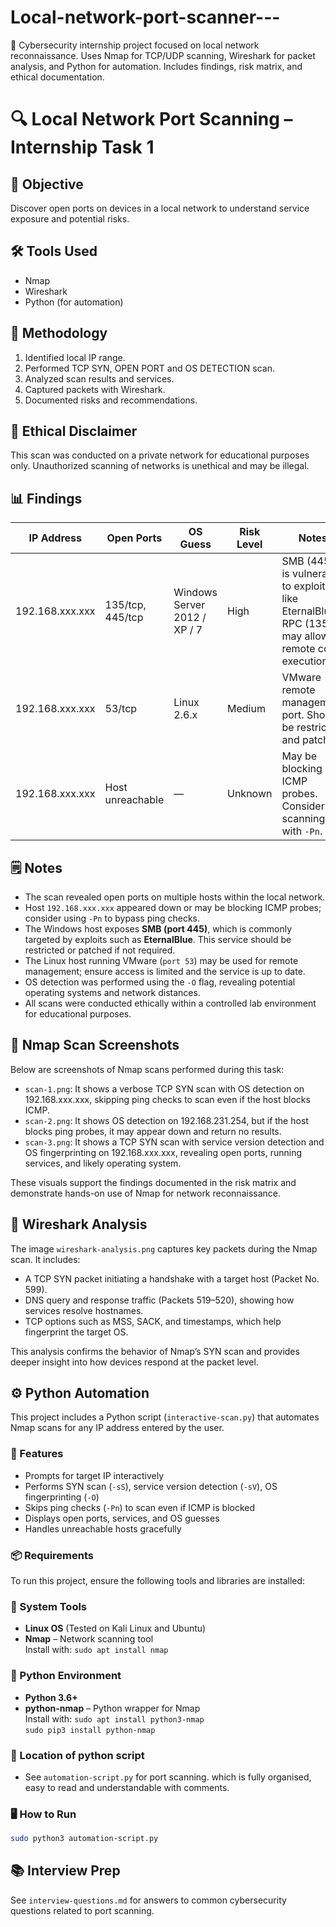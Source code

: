 # Local-network-port-scanner---
🚀 Cybersecurity internship project focused on local network reconnaissance. Uses Nmap for TCP/UDP scanning, Wireshark for packet analysis, and Python for automation. Includes findings, risk matrix, and ethical documentation.

# 🔍 Local Network Port Scanning – Internship Task 1

## 🎯 Objective
Discover open ports on devices in a local network to understand service exposure and potential risks.

## 🛠️ Tools Used
- Nmap
- Wireshark 
- Python (for automation)

## 📡 Methodology
1. Identified local IP range.
2. Performed TCP SYN, OPEN PORT and OS DETECTION scan.
3. Analyzed scan results and services.
4. Captured packets with Wireshark.
5. Documented risks and recommendations.

## 🔐 Ethical Disclaimer
This scan was conducted on a private network for educational purposes only. Unauthorized scanning of networks is unethical and may be illegal.

## 📊 Findings

| IP Address      | Open Ports       | OS Guess                     | Risk Level | Notes |
|-----------------|------------------|------------------------------|------------|-------|
| 192.168.xxx.xxx | 135/tcp, 445/tcp | Windows Server 2012 / XP / 7 | High       | SMB (445) is vulnerable to exploits like EternalBlue. RPC (135) may allow remote code execution. |
| 192.168.xxx.xxx | 53/tcp           | Linux 2.6.x                  | Medium     | VMware remote management port. Should be restricted and patched. |
| 192.168.xxx.xxx | Host unreachable | —                            | Unknown    | May be blocking ICMP probes. Consider scanning with `-Pn`. |

## 🗒️ Notes
- The scan revealed open ports on multiple hosts within the local network.
- Host `192.168.xxx.xxx` appeared down or may be blocking ICMP probes; consider using `-Pn` to bypass ping checks.
- The Windows host exposes **SMB (port 445)**, which is commonly targeted by exploits such as **EternalBlue**. This service should be restricted or patched if not required.
- The Linux host running VMware (`port 53`) may be used for remote management; ensure access is limited and the service is up to date.
- OS detection was performed using the `-O` flag, revealing potential operating systems and network distances.
- All scans were conducted ethically within a controlled lab environment for educational purposes.

## 📸 Nmap Scan Screenshots

Below are screenshots of Nmap scans performed during this task:

- `scan-1.png`: It shows a verbose TCP SYN scan with OS detection on 192.168.xxx.xxx, skipping ping checks to scan even if the host blocks ICMP.
- `scan-2.png`: It shows OS detection on 192.168.231.254, but if the host blocks ping probes, it may appear down and return no results.
- `scan-3.png`: It shows a TCP SYN scan with service version detection and OS fingerprinting on 192.168.xxx.xxx, revealing open ports, running services, and likely operating system.

These visuals support the findings documented in the risk matrix and demonstrate hands-on use of Nmap for network reconnaissance.

## 🧪 Wireshark Analysis

The image `wireshark-analysis.png` captures key packets during the Nmap scan. It includes:

- A TCP SYN packet initiating a handshake with a target host (Packet No. 599).
- DNS query and response traffic (Packets 519–520), showing how services resolve hostnames.
- TCP options such as MSS, SACK, and timestamps, which help fingerprint the target OS.

This analysis confirms the behavior of Nmap’s SYN scan and provides deeper insight into how devices respond at the packet level.
## ⚙️ Python Automation

This project includes a Python script (`interactive-scan.py`) that automates Nmap scans for any IP address entered by the user.

### 🔧 Features
- Prompts for target IP interactively
- Performs SYN scan (`-sS`), service version detection (`-sV`), OS fingerprinting (`-O`)
- Skips ping checks (`-Pn`) to scan even if ICMP is blocked
- Displays open ports, services, and OS guesses
- Handles unreachable hosts gracefully

### 📦 Requirements

To run this project, ensure the following tools and libraries are installed:

### 🔧 System Tools
- **Linux OS** (Tested on Kali Linux and Ubuntu)
- **Nmap** – Network scanning tool  
  Install with: `sudo apt install nmap`

### 🐍 Python Environment
- **Python 3.6+**
- **python-nmap** – Python wrapper for Nmap  
  Install with: `sudo apt install python3-nmap`  
                `sudo pip3 install python-nmap`

### 📁 Location of python script
- See `automation-script.py` for port scanning. which is fully organised, easy to read and understandable with comments.

### 🖥️ How to Run
```bash
sudo python3 automation-script.py
 ```

## 📚 Interview Prep
See `interview-questions.md` for answers to common cybersecurity questions related to port scanning.
